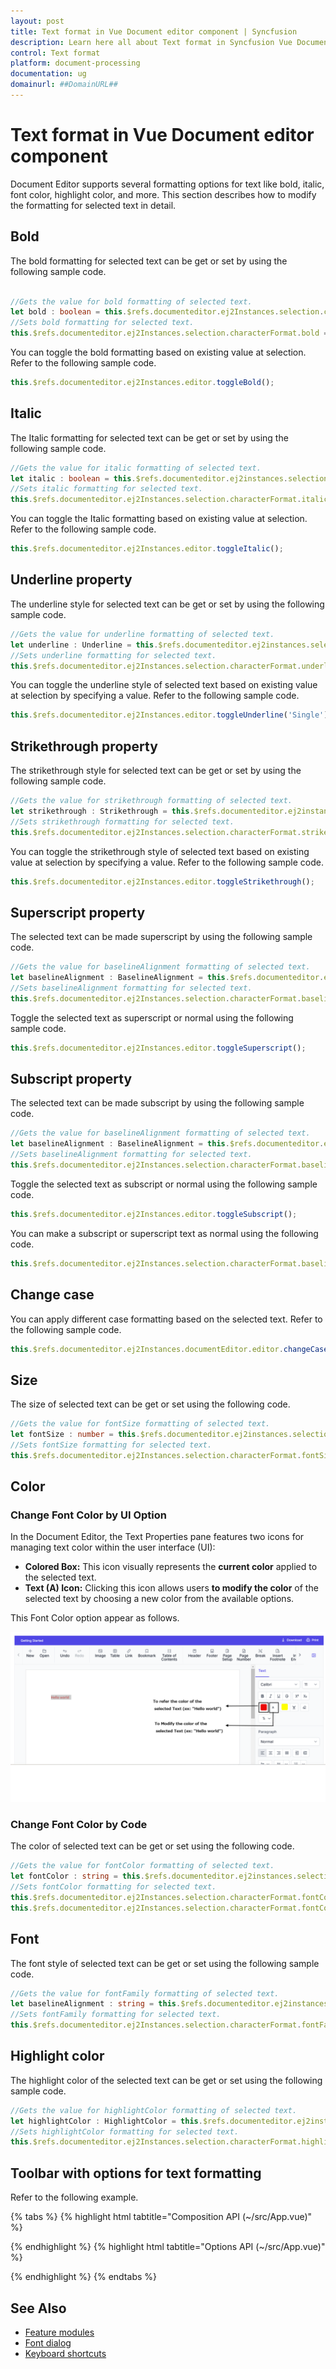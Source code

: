 ```yaml
---
layout: post
title: Text format in Vue Document editor component | Syncfusion
description: Learn here all about Text format in Syncfusion Vue Document editor component of Syncfusion Essential JS 2 and more.
control: Text format 
platform: document-processing
documentation: ug
domainurl: ##DomainURL##
---
```


# Text format in Vue Document editor component

Document Editor supports several formatting options for text like bold, italic, font color, highlight color, and more. This section describes how to modify the formatting for selected text in detail.

## Bold

The bold formatting for selected text can be get or set by using the following sample code.

```ts

//Gets the value for bold formatting of selected text.
let bold : boolean = this.$refs.documenteditor.ej2Instances.selection.characterFormat.bold;
//Sets bold formatting for selected text.
this.$refs.documenteditor.ej2Instances.selection.characterFormat.bold = true;
```

You can toggle the bold formatting based on existing value at selection. Refer to the following sample code.

```ts
this.$refs.documenteditor.ej2Instances.editor.toggleBold();
```

## Italic

The Italic formatting for selected text can be get or set by using the following sample code.

```ts
//Gets the value for italic formatting of selected text.
let italic : boolean = this.$refs.documenteditor.ej2instances.selection.characterFormat.italic;
//Sets italic formatting for selected text.
this.$refs.documenteditor.ej2Instances.selection.characterFormat.italic= true|false;
```

You can toggle the Italic formatting based on existing value at selection. Refer to the following sample code.

```ts
this.$refs.documenteditor.ej2Instances.editor.toggleItalic();
```

## Underline property

The underline style for selected text can be get or set by using the following sample code.

```ts
//Gets the value for underline formatting of selected text.
let underline : Underline = this.$refs.documenteditor.ej2instances.selection.characterFormat.underline;
//Sets underline formatting for selected text.
this.$refs.documenteditor.ej2Instances.selection.characterFormat.underline='Single' | 'None';
```

You can toggle the underline style of selected text based on existing value at selection by specifying a value. Refer to the following sample code.

```ts
this.$refs.documenteditor.ej2Instances.editor.toggleUnderline('Single');
```

## Strikethrough property

The strikethrough style for selected text can be get or set by using the following sample code.

```ts
//Gets the value for strikethrough formatting of selected text.
let strikethrough : Strikethrough = this.$refs.documenteditor.ej2instances.selection.characterFormat.strikethrough;
//Sets strikethrough formatting for selected text.
this.$refs.documenteditor.ej2Instances.selection.characterFormat.strikethrough='Single' | 'Normal';
```

You can toggle the strikethrough style of selected text based on existing value at selection by specifying a value. Refer to the following sample code.

```ts
this.$refs.documenteditor.ej2Instances.editor.toggleStrikethrough();
```

## Superscript property

The selected text can be made superscript by using the following sample code.

```ts
//Gets the value for baselineAlignment formatting of selected text.
let baselineAlignment : BaselineAlignment = this.$refs.documenteditor.ej2instances.selection.characterFormat.baselineAlignment;
//Sets baselineAlignment formatting for selected text.
this.$refs.documenteditor.ej2Instances.selection.characterFormat.baselineAlignment='Superscript';
```

Toggle the selected text as superscript or normal using the following sample code.

```ts
this.$refs.documenteditor.ej2Instances.editor.toggleSuperscript();
```

## Subscript property

The selected text can be made subscript by using the following sample code.

```ts
//Gets the value for baselineAlignment formatting of selected text.
let baselineAlignment : BaselineAlignment = this.$refs.documenteditor.ej2instances.selection.characterFormat.baselineAlignment;
//Sets baselineAlignment formatting for selected text.
this.$refs.documenteditor.ej2Instances.selection.characterFormat.baselineAlignment='Subscript';
```

Toggle the selected text as subscript or normal using the following sample code.

```ts
this.$refs.documenteditor.ej2Instances.editor.toggleSubscript();
```

You can make a subscript or superscript text as normal using the following code.

```ts
this.$refs.documenteditor.ej2Instances.selection.characterFormat.baselineAlignment='Normal';
```

## Change case

You can apply different case formatting based on the selected text. Refer to the following sample code.

```ts
this.$refs.documenteditor.ej2Instances.documentEditor.editor.changeCase('Uppercase'|'Lowercase'|'SentenceCase'|'ToggleCase'|'CapitalizeEachWord');
```

## Size

The size of selected text can be get or set using the following code.

```ts
//Gets the value for fontSize formatting of selected text.
let fontSize : number = this.$refs.documenteditor.ej2instances.selection.characterFormat.fontSize;
//Sets fontSize formatting for selected text.
this.$refs.documenteditor.ej2Instances.selection.characterFormat.fontSize= 32;
```

## Color

### Change Font Color by UI Option

In the Document Editor, the Text Properties pane features two icons for managing text color within the user interface (UI):

* **Colored Box:** This icon visually represents the **current color** applied to the selected text.
* **Text (A) Icon:** Clicking this icon allows users **to modify the color** of the selected text by choosing a new color from the available options.

This Font Color option appear as follows.

![Font Color](images/fontColor.PNG)

### Change Font Color by Code

The color of selected text can be get or set using the following code.

```ts
//Gets the value for fontColor formatting of selected text.
let fontColor : string = this.$refs.documenteditor.ej2instances.selection.characterFormat.fontColor;
//Sets fontColor formatting for selected text.
this.$refs.documenteditor.ej2Instances.selection.characterFormat.fontColor= 'Pink';
this.$refs.documenteditor.ej2Instances.selection.characterFormat.fontColor= '#FFC0CB';
```

## Font

The font style of selected text can be get or set using the following sample code.

```ts
//Gets the value for fontFamily formatting of selected text.
let baselineAlignment : string = this.$refs.documenteditor.ej2instances.selection.characterFormat.fontFamily;
//Sets fontFamily formatting for selected text.
this.$refs.documenteditor.ej2Instances.selection.characterFormat.fontFamily= 'Arial';
```

## Highlight color

The highlight color of the selected text can be get or set using the following sample code.

```ts
//Gets the value for highlightColor formatting of selected text.
let highlightColor : HighlightColor = this.$refs.documenteditor.ej2instances.selection.characterFormat.highlightColor;
//Sets highlightColor formatting for selected text.
this.$refs.documenteditor.ej2Instances.selection.characterFormat.highlightColor= 'Pink';
```

## Toolbar with options for text formatting

Refer to the following example.

{% tabs %}
{% highlight html tabtitle="Composition API (~/src/App.vue)" %}

<template>
  <div id="app">
    <div>
      <ejs-toolbar v-on:clicked="toolbarButtonClick">
        <e-items>
          <e-item prefixIcon="e-de-ctnr-bold e-icons" tooltipText="Bold" id="bold"></e-item>
          <e-item prefixIcon="e-de-ctnr-italic e-icons" tooltipText="Italic" id="italic"></e-item>
          <e-item prefixIcon="e-de-ctnr-underline e-icons" tooltipText="Underline" id="underline"></e-item>
          <e-item prefixIcon="e-de-ctnr-strikethrough e-icons" tooltipText="Strikethrough" id="strikethrough"></e-item>
          <e-item prefixIcon="e-de-ctnr-subscript e-icons" tooltipText="Subscript" id="subscript"></e-item>
          <e-item prefixIcon="e-de-ctnr-superscript e-icons" tooltipText="Superscript" id="superscript"></e-item>
          <e-item type="Separator"></e-item>
          <e-item type="Input" template="fontColorTemplate"></e-item>
          <e-item type="Separator"></e-item>
          <e-item type="Input" template="fontFamilyTemplate"></e-item>
          <e-item type="Input" template="fontSizeTemplate"></e-item>
        </e-items>
        <template v-slot:fontColorTemplate>
          <ejs-colorpicker value='#000000' :showButtons='true' v-bind:change='onFontColorChange'> </ejs-colorpicker>
        </template>
        <template v-slot:fontFamilyTemplate>
          <ejs-combobox :dataSource='fontStyle' :width='120' :index='2' :allowCustom='true'
            v-bind:change='onFontFamilyChange' :showClearButton='false'> </ejs-combobox>
        </template>
        <template v-slot:fontSizeTemplate>
          <ejs-combobox :dataSource='fontSize' :width='80' :index='2' :allowCustom='true'
            v-bind:change='onFontSizeChange' :showClearButton='false'> </ejs-combobox>
        </template>
      </ejs-toolbar>
    </div>
    <ejs-documenteditor ref="documenteditor" v-bind:selectionChange='onSelectionChange' :isReadOnly='false'
      :enableEditor='true' :enableEditorHistory='true' :enableSfdtExport='true' height="370px"
      style="width: 100%;"></ejs-documenteditor>
  </div>
</template>
<script setup>
import { DocumentEditorComponent as EjsDocumenteditor, Editor, Selection, EditorHistory, SfdtExport } from '@syncfusion/ej2-vue-documenteditor';
import { ItemDirective as EItem, ItemsDirective as EItems, ToolbarComponent as EjsToolbar } from "@syncfusion/ej2-vue-navigations";
import { ColorPickerComponent as EjsColorpicker } from '@syncfusion/ej2-vue-inputs';
import { ComboBoxComponent as EjsCombobox } from "@syncfusion/ej2-vue-dropdowns";
import { onMounted, provide, ref } from 'vue';

const documenteditor = ref(null);
const fontStyle = ['Algerian', 'Arial', 'Calibri', 'Cambria', 'Cambria Math', 'Candara', 'Courier New', 'Georgia', 'Impact', 'Segoe Print', 'Segoe Script', 'Segoe UI', 'Symbol', 'Times New Roman', 'Verdana', 'Windings'];
const fontSize = ['8', '9', '10', '11', '12', '14', '16', '18', '20', '22', '24', '26', '28', '36', '48', '72', '96'];

provide('DocumentEditor', [Editor, Selection, EditorHistory, SfdtExport])

const toolbarButtonClick = function (arg) {
  switch (arg.item.id) {
    case 'bold':
      //Toggles the bold of selected content
      documenteditor.value.ej2Instances.editor.toggleBold();
      break;
    case 'italic':
      //Toggles the Italic of selected content
      documenteditor.value.ej2Instances.editor.toggleItalic();
      break;
    case 'underline':
      //Toggles the underline of selected content
      documenteditor.value.ej2Instances.editor.toggleUnderline('Single');
      break;
    case 'strikethrough':
      //Toggles the strikethrough of selected content
      documenteditor.value.ej2Instances.editor.toggleStrikethrough();
      break;
    case 'subscript':
      //Toggles the subscript of selected content
      documenteditor.value.ej2Instances.editor.toggleSubscript();
      break;
    case 'superscript':
      //Toggles the superscript of selected content
      documenteditor.value.ej2Instances.editor.toggleSuperscript();
      break;
  }
}
const onFontFamilyChange = function (args) {
  documenteditor.value.ej2Instances.selection.characterFormat.fontFamily = args.value;
  documenteditor.value.focusIn();
}
const onFontSizeChange = function (args) {
  documenteditor.value.ej2Instances.selection.characterFormat.fontSize = args.value;
  documenteditor.value.focusIn();
}
const onFontColorChange = function (args) {
  documenteditor.value.ej2Instances.selection.characterFormat.fontColor = args.currentValue.hex;
  documenteditor.value.focusIn();
}
const onSelectionChange = function () {
  var characterformat = documenteditor.value.ej2Instances.selection.characterFormat;
  var properties = [characterformat.bold, characterformat.italic, characterformat.underline, characterformat.strikeThrough];
  var toggleBtnId = ["bold", "italic", "underline", "strikethrough"];
  for (var i = 0; i < properties.length; i++) {
    let toggleBtn = document.getElementById(toggleBtnId[i]);
    if ((typeof (properties[i]) == 'boolean' && properties[i] == true) || (typeof (properties[i]) == 'string' && properties[i] !== 'None'))
      toggleBtn.classList.add("e-btn-toggle");
    else {
      if (toggleBtn.classList.contains("e-btn-toggle"))
        toggleBtn.classList.remove("e-btn-toggle");
    }
  }
}

onMounted(function () {
  documenteditor.value.ej2Instances.editor.insertTable(2, 2);
})

</script>
<style>
@import '../node_modules/@syncfusion/ej2-base/styles/material.css';
@import '../node_modules/@syncfusion/ej2-buttons/styles/material.css';
@import '../node_modules/@syncfusion/ej2-inputs/styles/material.css';
@import '../node_modules/@syncfusion/ej2-popups/styles/material.css';
@import '../node_modules/@syncfusion/ej2-lists/styles/material.css';
@import '../node_modules/@syncfusion/ej2-navigations/styles/material.css';
@import '../node_modules/@syncfusion/ej2-splitbuttons/styles/material.css';
@import '../node_modules/@syncfusion/ej2-dropdowns/styles/material.css';
@import "../node_modules/@syncfusion/ej2-vue-documenteditor/styles/material.css";
</style>

{% endhighlight %}
{% highlight html tabtitle="Options API (~/src/App.vue)" %}

<template>
  <div id="app">
    <div>
      <ejs-toolbar v-on:clicked="toolbarButtonClick">
        <e-items>
          <e-item prefixIcon="e-de-ctnr-bold e-icons" tooltipText="Bold" id="bold"></e-item>
          <e-item prefixIcon="e-de-ctnr-italic e-icons" tooltipText="Italic" id="italic"></e-item>
          <e-item prefixIcon="e-de-ctnr-underline e-icons" tooltipText="Underline" id="underline"></e-item>
          <e-item prefixIcon="e-de-ctnr-strikethrough e-icons" tooltipText="Strikethrough" id="strikethrough"></e-item>
          <e-item prefixIcon="e-de-ctnr-subscript e-icons" tooltipText="Subscript" id="subscript"></e-item>
          <e-item prefixIcon="e-de-ctnr-superscript e-icons" tooltipText="Superscript" id="superscript"></e-item>
          <e-item type="Separator"></e-item>
          <e-item type="Input" template="fontColorTemplate"></e-item>
          <e-item type="Separator"></e-item>
          <e-item type="Input" template="fontFamilyTemplate"></e-item>
          <e-item type="Input" template="fontSizeTemplate"></e-item>
        </e-items>
        <template v-slot:fontColorTemplate>
          <ejs-colorpicker value='#000000' :showButtons='true' v-bind:change='onFontColorChange'> </ejs-colorpicker>
        </template>
        <template v-slot:fontFamilyTemplate>
          <ejs-combobox :dataSource='fontStyle' :width='120' :index='2' :allowCustom='true'
            v-bind:change='onFontFamilyChange' :showClearButton='false'> </ejs-combobox>
        </template>
        <template v-slot:fontSizeTemplate>
          <ejs-combobox :dataSource='fontSize' :width='80' :index='2' :allowCustom='true'
            v-bind:change='onFontSizeChange' :showClearButton='false'> </ejs-combobox>
        </template>
      </ejs-toolbar>
    </div>
    <ejs-documenteditor ref="documenteditor" v-bind:selectionChange='onSelectionChange' :isReadOnly='false'
      :enableEditor='true' :enableEditorHistory='true' :enableSfdtExport='true' height="370px"
      style="width: 100%;"></ejs-documenteditor>
  </div>
</template>
<script>
import { DocumentEditorComponent, Editor, Selection, EditorHistory, SfdtExport } from '@syncfusion/ej2-vue-documenteditor';
import { ItemDirective, ItemsDirective, ToolbarComponent } from "@syncfusion/ej2-vue-navigations";
import { ColorPickerComponent } from '@syncfusion/ej2-vue-inputs';
import { ComboBoxComponent } from "@syncfusion/ej2-vue-dropdowns";

export default {
  components: {
    'ejs-documenteditor': DocumentEditorComponent,
    'ejs-toolbar': ToolbarComponent,
    'e-items': ItemsDirective,
    'e-item': ItemDirective,
    'ejs-colorpicker': ColorPickerComponent,
    'ejs-combobox': ComboBoxComponent
  },
  data: function () {
    return {
      fontStyle: ['Algerian', 'Arial', 'Calibri', 'Cambria', 'Cambria Math', 'Candara', 'Courier New', 'Georgia', 'Impact', 'Segoe Print', 'Segoe Script', 'Segoe UI', 'Symbol', 'Times New Roman', 'Verdana', 'Windings'],
      fontSize: ['8', '9', '10', '11', '12', '14', '16', '18', '20', '22', '24', '26', '28', '36', '48', '72', '96']
    };
  },
  provide: {
    DocumentEditor: [Editor, Selection, EditorHistory, SfdtExport]
  },
  methods: {
    toolbarButtonClick: function (arg) {
      switch (arg.item.id) {
        case 'bold':
          //Toggles the bold of selected content
          this.$refs.documenteditor.ej2Instances.editor.toggleBold();
          break;
        case 'italic':
          //Toggles the Italic of selected content
          this.$refs.documenteditor.ej2Instances.editor.toggleItalic();
          break;
        case 'underline':
          //Toggles the underline of selected content
          this.$refs.documenteditor.ej2Instances.editor.toggleUnderline('Single');
          break;
        case 'strikethrough':
          //Toggles the strikethrough of selected content
          this.$refs.documenteditor.ej2Instances.editor.toggleStrikethrough();
          break;
        case 'subscript':
          //Toggles the subscript of selected content
          this.$refs.documenteditor.ej2Instances.editor.toggleSubscript();
          break;
        case 'superscript':
          //Toggles the superscript of selected content
          this.$refs.documenteditor.ej2Instances.editor.toggleSuperscript();
          break;
      }
    },
    onFontFamilyChange: function (args) {
      this.$refs.documenteditor.ej2Instances.selection.characterFormat.fontFamily = args.value;
      this.$refs.documenteditor.focusIn();
    },
    onFontSizeChange: function (args) {
      this.$refs.documenteditor.ej2Instances.selection.characterFormat.fontSize = args.value;
      this.$refs.documenteditor.focusIn();
    },
    onFontColorChange: function (args) {
      this.$refs.documenteditor.ej2Instances.selection.characterFormat.fontColor = args.currentValue.hex;
      this.$refs.documenteditor.focusIn();
    },
    onSelectionChange: function () {
      var characterformat = this.$refs.documenteditor.ej2Instances.selection.characterFormat;
      var properties = [characterformat.bold, characterformat.italic, characterformat.underline, characterformat.strikeThrough];
      var toggleBtnId = ["bold", "italic", "underline", "strikethrough"];
      for (var i = 0; i < properties.length; i++) {
        let toggleBtn = document.getElementById(toggleBtnId[i]);
        if ((typeof (properties[i]) == 'boolean' && properties[i] == true) || (typeof (properties[i]) == 'string' && properties[i] !== 'None'))
          toggleBtn.classList.add("e-btn-toggle");
        else {
          if (toggleBtn.classList.contains("e-btn-toggle"))
            toggleBtn.classList.remove("e-btn-toggle");
        }
      }
    }
  },
  mounted() {
    this.$refs.documenteditor.ej2Instances.editor.insertTable(2, 2);
  }
}
</script>
<style>
@import '../node_modules/@syncfusion/ej2-base/styles/material.css';
@import '../node_modules/@syncfusion/ej2-buttons/styles/material.css';
@import '../node_modules/@syncfusion/ej2-inputs/styles/material.css';
@import '../node_modules/@syncfusion/ej2-popups/styles/material.css';
@import '../node_modules/@syncfusion/ej2-lists/styles/material.css';
@import '../node_modules/@syncfusion/ej2-navigations/styles/material.css';
@import '../node_modules/@syncfusion/ej2-splitbuttons/styles/material.css';
@import '../node_modules/@syncfusion/ej2-dropdowns/styles/material.css';
@import "../node_modules/@syncfusion/ej2-vue-documenteditor/styles/material.css";
</style>

{% endhighlight %}
{% endtabs %}

## See Also

* [Feature modules](./feature-module)
* [Font dialog](./dialog#font-dialog)
* [Keyboard shortcuts](./keyboard-shortcut#text-formatting)